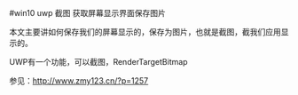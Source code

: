 #win10 uwp 截图 获取屏幕显示界面保存图片

本文主要讲如何保存我们的屏幕显示的，保存为图片，也就是截图，截我们应用显示的。

UWP有一个功能，可以截图，RenderTargetBitmap

参见：http://www.zmy123.cn/?p=1257
